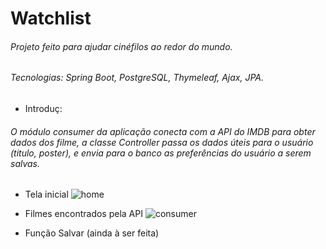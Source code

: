 # Watchlist
######  Projeto feito para ajudar cinéfilos ao redor do mundo.
######  Tecnologias: Spring Boot, PostgreSQL, Thymeleaf, Ajax, JPA.

 * Introduç:
###### O módulo consumer da aplicação conecta com a API do IMDB para obter dados dos filme, a classe Controller passa os dados úteis para o usuário (titulo, poster), e envia para o banco as preferências do usuário a serem salvas.

* Tela inicial
![home](https://github.com/andarino/watchlist-SQL/blob/main/img/home.png)

* Filmes encontrados pela API 
![consumer](https://github.com/andarino/watchlist-SQL/blob/main/img/pesquisa.png)

* Função Salvar (ainda à ser feita)
